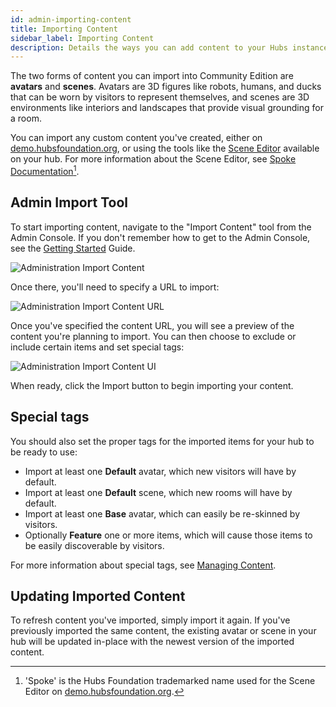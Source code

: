 ```yaml
---
id: admin-importing-content
title: Importing Content
sidebar_label: Importing Content
description: Details the ways you can add content to your Hubs instance
---
```


The two forms of content you can import into Community Edition are **avatars** and **scenes**. Avatars are 3D figures like robots, humans, and ducks that can be worn by visitors to represent themselves, and scenes are 3D environments like interiors and landscapes that provide visual grounding for a room.

You can import any custom content you've created, either on [demo.hubsfoundation.org](https://demo.hubsfoundation.org), or using the tools like the [Scene Editor](./admin-enable-scene-editor) available on your hub. For more information about the Scene Editor, see [Spoke Documentation](./spoke-creating-projects.md)[^1].

## Admin Import Tool

To start importing content, navigate to the "Import Content" tool from the Admin Console. If you don't remember how to get to the Admin Console, see the [Getting Started](./admin-getting-started) Guide.

[^1]: 'Spoke' is the Hubs Foundation trademarked name used for the Scene Editor on [demo.hubsfoundation.org](https://demo.hubsfoundation.org).

![Administration Import Content](img/hubs-cloud-import-content.jpeg)

Once there, you'll need to specify a URL to import:

![Administration Import Content URL](img/hubs-cloud-import-content-url.jpeg)

<!-- You can enter comma-separated URLs to scenes or avatars on another hub ([example scene](https://hubs.mozilla.com/scenes/rWgv5zN/winter-cheer), [example avatar](https://hubs.mozilla.com/avatars/PcJ8Sxb)). Or, you can specify a link to an [asset pack](./hubs-cloud-asset-packs.md). -->

Once you've specified the content URL, you will see a preview of the content you're planning to import. You can then choose to exclude or include certain items and set special tags:

![Administration Import Content UI](img/hubs-cloud-import-ui.jpeg)

When ready, click the Import button to begin importing your content.

## Special tags
You should also set the proper tags for the imported items for your hub to be ready to use:

- Import at least one **Default** avatar, which new visitors will have by default.
- Import at least one **Default** scene, which new rooms will have by default.
- Import at least one **Base** avatar, which can easily be re-skinned by visitors.
- Optionally **Feature** one or more items, which will cause those items to be easily discoverable by visitors.

For more information about special tags, see [Managing Content](./admin-managing-content).

## Updating Imported Content

To refresh content you've imported, simply import it again. If you've previously imported the same content, the existing avatar or scene in your hub will be updated in-place with the newest version of the imported content.
